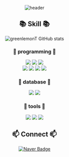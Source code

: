 <div align=center>
    
  ![header](https://capsule-render.vercel.app/api?type=waving&text=Hi,%20I'm%20greenlemonT&fontColor=333333&fontSize=40&&color=timeAuto)

## 📚 Skill 📚
![greenlemonT GitHub stats](https://github-readme-stats.vercel.app/api?username=greenlemonT&show_icons=true&theme=transparent)

### 📘 programming 📘
<img src="https://img.shields.io/badge/Python-3776AB?style=flat-square&logo=Python&logoColor=white">
<img src="https://img.shields.io/badge/Spring-8fce00?style=flat-square&logo=spring&logoColor=white">
<img src="https://img.shields.io/badge/Java-3178C6?style=flat-square&logo=java&logoColor=white">
<br>
<img src="https://img.shields.io/badge/JavaScript-F7DF1E?style=flat-square&logo=JavaScript&logoColor=white">
<img src="https://img.shields.io/badge/HTML5-E34F26?style=flat-square&logo=HTML5&logoColor=white">
<img src="https://img.shields.io/badge/CSS3-1572B6?style=flat-square&logo=CSS3&logoColor=white">
<img src="https://img.shields.io/badge/C-A8B9CC?style=flat-square&logo=C&logoColor=white">

### 📗 database 📗
<img src="https://img.shields.io/badge/Mysql-0052CC?style=flat-square&logo=mysql&logoColor=white">
<img src="https://img.shields.io/badge/PostgreSQL-336791?style=flat-square&logo=postgresql&logoColor=white">

### 📒 tools 📒
<img src="https://img.shields.io/badge/IntelliJ-000000?style=flat-square&logo=intellij-idea&logoColor=white">
<img src="https://img.shields.io/badge/Docker-2496ED?style=flat-square&logo=docker&logoColor=white">
<img src="https://img.shields.io/badge/AWS-232F3E?style=flat-square&logo=amazonaws&logoColor=white">

## 📫 Connect 📫
  [![Naver Badge](http://img.shields.io/badge/ms950219@naver.com-03C75A?style=flat-square&logo=Naver&logoColor=white)](mailto:ms950219@naver.com)
</div>


